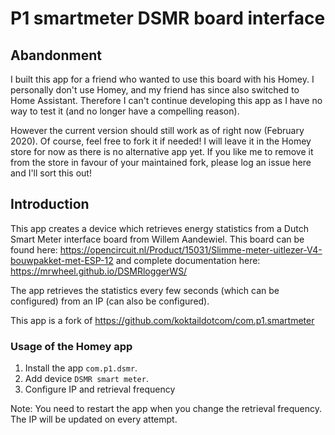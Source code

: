 # P1 smartmeter DSMR board interface

## Abandonment
I built this app for a friend who wanted to use this board with his Homey. I personally don't use Homey, and my friend has since also switched to Home Assistant. Therefore I can't continue developing this app as I have no way to test it (and no longer have a compelling reason).

However the current version should still work as of right now (February 2020). Of course, feel free to fork it if needed! I will leave it in the Homey store for now as there is no alternative app yet. If you like me to remove it from the store in favour of your maintained fork, please log an issue here and I'll sort this out!

## Introduction
This app creates a device which retrieves energy statistics from a Dutch Smart Meter interface board from Willem Aandewiel. This board can be found here: https://opencircuit.nl/Product/15031/Slimme-meter-uitlezer-V4-bouwpakket-met-ESP-12 and complete documentation here: https://mrwheel.github.io/DSMRloggerWS/

The app retrieves the statistics every few seconds (which can be configured) from an IP (can also be configured).

This app is a fork of https://github.com/koktaildotcom/com.p1.smartmeter

### Usage of the Homey app
1. Install the app `com.p1.dsmr`.
2. Add device `DSMR smart meter`.
3. Configure IP and retrieval frequency

Note: You need to restart the app when you change the retrieval frequency. The IP will be updated on every attempt.
